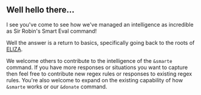 ## Well hello there...
I see you've come to see how we've managed an intelligence as incredible as Sir Robin's Smart Eval command!

Well the answer is a return to basics, specifically going back to the roots of [ELIZA](https://en.wikipedia.org/wiki/ELIZA).

We welcome others to contribute to the intelligence of the `&smarte` command. If you have more responses or situations you want to capture
then feel free to contribute new regex rules or responses to existing regex rules. You're also welcome to expand on the
existing capability of how `&smarte` works or our `&donate` command.
